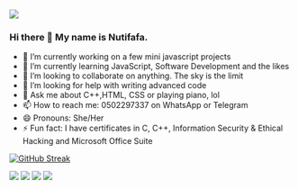 # ![](https://github.com/neophyte-programmer/neophyte-programmer/blob/main/banner.png?raw=true)

### Hi there 👋 My name is Nutifafa.

- 🔭 I’m currently working on a few mini javascript projects
- 🌱 I’m currently learning JavaScript, Software Development and the likes
- 👯 I’m looking to collaborate on anything. The sky is the limit
- 🤔 I’m looking for help with writing advanced code
- 💬 Ask me about C++,HTML, CSS or playing piano, lol
- 📫 How to reach me: 0502297337 on WhatsApp or Telegram
- 😄 Pronouns: She/Her
- ⚡ Fun fact: I have certificates in C, C++, Information Security & Ethical Hacking and Microsoft Office Suite 

[![GitHub Streak](http://github-readme-streak-stats.herokuapp.com?user=neophyte-programmer&theme=dark&hide_border=true)](https://git.io/streak-stats) 

![](https://github-profile-summary-cards.vercel.app/api/cards/repos-per-language?username=neophyte-programmer&theme=solarized_dark)
![](https://github-profile-summary-cards.vercel.app/api/cards/most-commit-language?username=neophyte-programmer&theme=solarized_dark)
![](https://github-profile-summary-cards.vercel.app/api/cards/productive-time?username=neophyte-programmer&theme=solarized_dark)
![](https://github-profile-summary-cards.vercel.app/api/cards/stats?username=neophyte-programmer&theme=solarized_dark)
